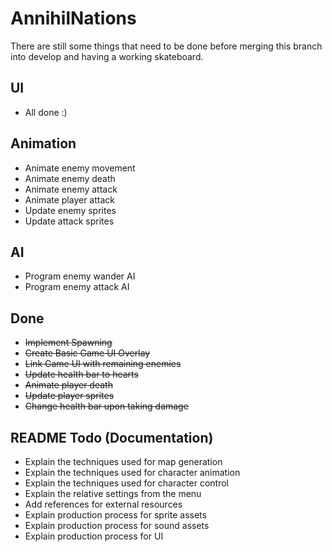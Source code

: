 # AnnihilNations

There are still some things that need to be done before merging this branch into develop and having a working skateboard.

## UI

- All done :)

## Animation

- Animate enemy movement
- Animate enemy death
- Animate enemy attack
- Animate player attack
- Update enemy sprites
- Update attack sprites

## AI

- Program enemy wander AI
- Program enemy attack AI

## Done

- ~~Implement Spawning~~
- ~~Create Basic Game UI Overlay~~
- ~~Link Game UI with remaining enemies~~
- ~~Update health bar to hearts~~
- ~~Animate player death~~
- ~~Update player sprites~~
- ~~Change health bar upon taking damage~~

## README Todo (Documentation)

- Explain the techniques used for map generation
- Explain the techniques used for character animation
- Explain the techniques used for character control
- Explain the relative settings from the menu
- Add references for external resources
- Explain production process for sprite assets
- Explain production process for sound assets
- Explain production process for UI
